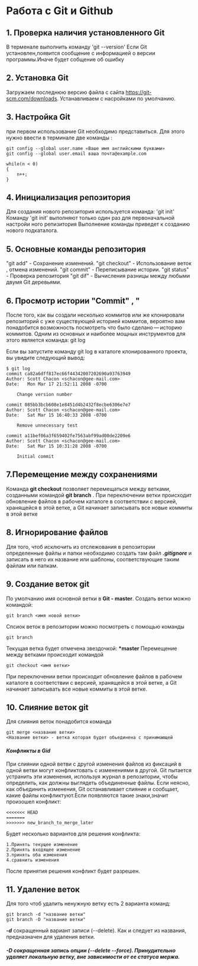 # Работа с Git и Github

## 1. Проверка наличия установленного Git
В терменале выполнить команду 'git --version'
Если Git установлен,появится сообщение с информацией о версии программы.Иначе будет собщение об ошибку

## 2. Установка Git
Загружаем последнюю версию файла с сайта https://git-scm.com/downloads.
Устанавливаем с насройками по умолчанию.

## 3. Настройка Git
при первом использование Git необходимо представиться. Для этого нужно ввести в терминале две команды :
```
git config --global user.name «Ваше имя английскими буквами»
git config --global user.email ваша почта@example.com
```


```
while(n < 0)
{
    n++;
}
```

## 4. Инициализация репозитория
Для создания нового репозитория используется команда:
 'git init'
Команду 'git init' выполняют только один раз для первоначальной настройи ного репизитория
Выполнение команды приведет к созданию нового подкаталога.

## 5. Основные команды репозитория
"git add" - Сохранение изменений.
"git checkout" - Использование веток , отмена изменений.
"git commit" - Переписывание истории.
"git status" - Проверка репозитория
"git dif" - Вычисления разницы между любыми двумя Git деревьями.

## 6. Просмотр истории "Commit" , "  
После того, как вы создали несколько коммитов или же клонировали репозиторий с уже существующей историей коммитов, вероятно вам понадобится возможность посмотреть что было сделано — историю коммитов. Одним из основных и наиболее мощных инструментов для этого является команда: git log


Если вы запустите команду git log в каталоге клонированного проекта, вы увидите следующий вывод:
```
$ git log
commit ca82a6dff817ec66f44342007202690a93763949
Author: Scott Chacon <schacon@gee-mail.com>
Date:   Mon Mar 17 21:52:11 2008 -0700

    Change version number

commit 085bb3bcb608e1e8451d4b2432f8ecbe6306e7e7
Author: Scott Chacon <schacon@gee-mail.com>
Date:   Sat Mar 15 16:40:33 2008 -0700

    Remove unnecessary test

commit a11bef06a3f659402fe7563abf99ad00de2209e6
Author: Scott Chacon <schacon@gee-mail.com>
Date:   Sat Mar 15 10:31:28 2008 -0700

    Initial commit
```

## 7.Перемещение между сохранениями
Команда **git checkout** позволяет перемещаться между ветками, созданными командой **git branch** . При переключении ветки происходит обновление файлов в рабочем каталоге в соответствии с версией, хранящейся в этой ветке, а Git начинает записывать все новые коммиты в этой ветке
## 8. Игнорирование файлов
Для того, чтоб исключить из отслежования в репозитории определенные файлы и папки необходимо создать там файл ***.gitignore*** и записать в него их название или шаблоны, соответствующие таким файлам или папкам.
## 9. Создание веток git
По умолчанию имя основной ветки в **Git - master**.
Создать ветки можно командой:
```
git branch <имя новой ветки>
``` 
Спсиок веток в репозитории можно посмотреть с помощью команды
```
git branch
```
Текущая ветка будет отмечена звездочкой: **\*master**
Перемещение между ветками происходит командой 
```
git checkout <имя ветки>
```
При переключении ветки происходит обновление файлов в рабочем каталоге в соответствии с версией, хранящейся в этой ветке, а Git начинает записывать все новые коммиты в этой ветке.

## 10. Слияние веток git
Для слияния веток понадобится команда
```
git merge <название ветки>
<Название ветки> - ветка которая будет обьединена с принимающей 
```
#### ***Конфликты в Gid***
При слиянии одной ветви с другой изменения файлов из фиксаций в одной ветви могут конфликтовать с изменениями в другой. Git пытается устранить эти изменения, используя журнал в репозитории, чтобы определить, как должны выглядеть объединенные файлы. Если неясно, как объединить изменения, Git останавливает слияние и сообщает, какие файлы конфликтуют.Если появляются такие знаки,значит произошел конфликт:
```
<<<<<<< HEAD
=======
>>>>>>> new_branch_to_merge_later
```
Будет несколько вариантов для решения конфликта:
```
1.Принять текущее изменение
2.Принять входящее изменение
3.принять оба изменения
4.сравнить изменения
```

После принятия решения конфликт будет разрешен.

## 11. Удаление веток
Для того чтоб удалить ненужную ветку есть 2 варианта команд:
```
git branch -d "название ветки"
git branch -D "название ветки"
```
***-d*** сокращенный вариант записи (--delete). Как и следует из названия, предназначен для удаления ветки.
##### ***-D***  сокращенная запись опции (--delete --force). Принудительно удаляет локальную ветку, вне зависимости от ее статуса мержа.